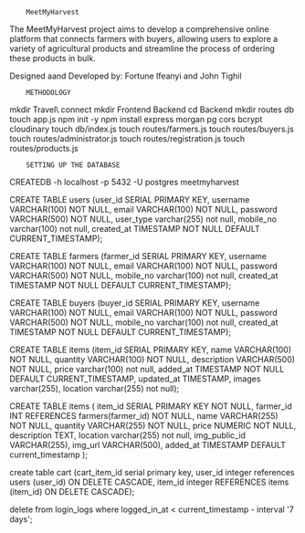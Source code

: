         MeetMyHarvest
The MeetMyHarvest project aims to develop a comprehensive online platform that connects farmers with buyers, allowing users to explore a variety of agricultural products and streamline the process of ordering these products in bulk.

Designed aand Developed by: Fortune Ifeanyi and John Tighil


        METHODOLOGY
mkdir Travel\ connect
mkdir Frontend Backend
cd Backend 
mkdir routes db 
touch app.js
npm init -y
npm install express morgan pg cors bcrypt cloudinary
touch db/index.js 
touch routes/farmers.js 
touch routes/buyers.js 
touch routes/administrator.js 
touch routes/registration.js 
touch routes/products.js 


        SETTING UP THE DATABASE
CREATEDB -h localhost -p 5432 -U postgres meetmyharvest

CREATE TABLE users (user_id SERIAL PRIMARY KEY, username VARCHAR(100) NOT NULL, email VARCHAR(100) NOT NULL, password VARCHAR(500) NOT NULL, user_type varchar(255) not null, mobile_no varchar(100) not null, created_at TIMESTAMP NOT NULL DEFAULT CURRENT_TIMESTAMP);

CREATE TABLE farmers (farmer_id SERIAL PRIMARY KEY, username VARCHAR(100) NOT NULL, email VARCHAR(100) NOT NULL, password VARCHAR(500) NOT NULL, mobile_no varchar(100) not null, created_at TIMESTAMP NOT NULL DEFAULT CURRENT_TIMESTAMP);

CREATE TABLE buyers (buyer_id SERIAL PRIMARY KEY, username VARCHAR(100) NOT NULL, email VARCHAR(100) NOT NULL, password VARCHAR(500) NOT NULL, mobile_no varchar(100) not null, created_at TIMESTAMP NOT NULL DEFAULT CURRENT_TIMESTAMP);

CREATE TABLE items (item_id SERIAL PRIMARY KEY, name VARCHAR(100) NOT NULL, quantity VARCHAR(100) NOT NULL, description VARCHAR(500) NOT NULL, price varchar(100) not null, added_at TIMESTAMP NOT NULL DEFAULT CURRENT_TIMESTAMP, updated_at TIMESTAMP, images varchar(255), location varchar(255) not null);

CREATE TABLE items (
    item_id SERIAL PRIMARY KEY NOT NULL,
    farmer_id INT REFERENCES farmers(farmer_id) NOT NULL,
    name VARCHAR(255) NOT NULL,
    quantity VARCHAR(255) NOT NULL,
    price NUMERIC NOT NULL,
    description TEXT,
    location varchar(255) not null,
    img_public_id VARCHAR(255),
    img_url VARCHAR(500),
    added_at TIMESTAMP DEFAULT current_timestamp
);

create table cart (cart_item_id serial primary key, user_id integer references users (user_id) ON DELETE CASCADE, item_id integer REFERENCES items (item_id) ON DELETE CASCADE);

<!-- TO DELETE LOGIN LOGS OLDER THAN 7 DAYS -->
delete from login_logs where logged_in_at < current_timestamp - interval '7 days';

<!-- 
git checkout -b john
git add .
git commit -m "Write what you updated here"
git fetch
git push -u origin john -->





